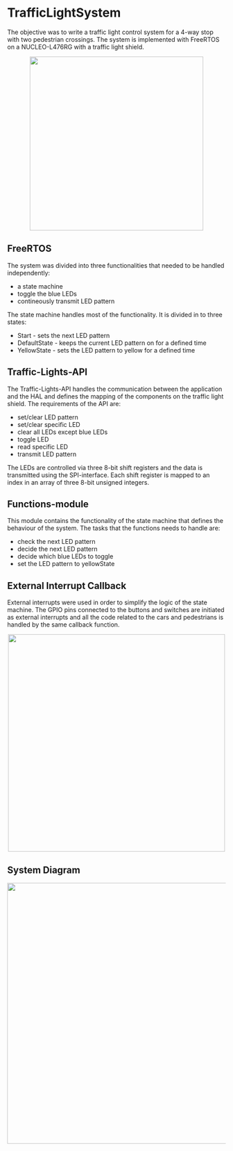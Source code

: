 # TrafficLightSystem
The objective was to write a traffic light control system for a 4-way stop 
with two pedestrian crossings. The system is implemented with FreeRTOS on a 
NUCLEO-L476RG with a traffic light shield.

<p align="center">
  <img src="https://user-images.githubusercontent.com/84048902/219415244-5f02771e-b9cc-4208-873b-b8218f1b7cb7.png"
height="400" />
</p>

## FreeRTOS
The system was divided into three functionalities that needed to be
handled independently:
- a state machine
- toggle the blue LEDs
- contineously transmit LED pattern

The state machine handles most of the functionality. It is divided
in to three states:
- Start - sets the next LED pattern
- DefaultState - keeps the current LED pattern on for a defined time
- YellowState - sets the LED pattern to yellow for a defined time


## Traffic-Lights-API
The Traffic-Lights-API handles the communication between the application 
and the HAL and defines the mapping of the components on the traffic light shield. 
The requirements of the API are:
- set/clear LED pattern
- set/clear specific LED
- clear all LEDs except blue LEDs
- toggle LED
- read specific LED
- transmit LED pattern

The LEDs are controlled via three 8-bit shift registers and the data is 
transmitted using the SPI-interface. Each shift register is mapped
to an index in an array of three 8-bit unsigned integers.

## Functions-module
This module contains the functionality of the state machine that
defines the behaviour of the system. The tasks that the functions
needs to handle are:
- check the next LED pattern
- decide the next LED pattern
- decide which blue LEDs to toggle
- set the LED pattern to yellowState

## External Interrupt Callback
External interrupts were used in order to simplify the logic of the
state machine. The GPIO pins connected to the buttons and switches are 
initiated as external interrupts and all the code related to the cars and pedestrians is
handled by the same callback function.
<p align="center">
  <img src= "https://user-images.githubusercontent.com/84048902/219875067-b4569188-017b-44f7-9052-f8bdf16611c4.png"
   height="500" />
</p>


## System Diagram

<p align="center">
  <img src="https://user-images.githubusercontent.com/84048902/219417126-796bb143-3587-4977-af61-eae045868214.jpg"
height="600" />
</p>
